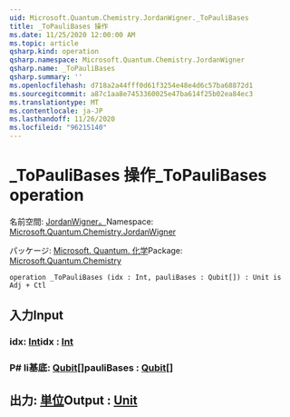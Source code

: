 ```yaml
---
uid: Microsoft.Quantum.Chemistry.JordanWigner._ToPauliBases
title: _ToPauliBases 操作
ms.date: 11/25/2020 12:00:00 AM
ms.topic: article
qsharp.kind: operation
qsharp.namespace: Microsoft.Quantum.Chemistry.JordanWigner
qsharp.name: _ToPauliBases
qsharp.summary: ''
ms.openlocfilehash: d718a2a44fff0d61f3254e48e4d6c57ba68872d1
ms.sourcegitcommit: a87c1aa8e7453360025e47ba614f25b02ea84ec3
ms.translationtype: MT
ms.contentlocale: ja-JP
ms.lasthandoff: 11/26/2020
ms.locfileid: "96215140"
---
```

# <a name="_topaulibases-operation"></a><span data-ttu-id="9d05a-102">_ToPauliBases 操作</span><span class="sxs-lookup"><span data-stu-id="9d05a-102">_ToPauliBases operation</span></span>

<span data-ttu-id="9d05a-103">名前空間: [JordanWigner。](xref:Microsoft.Quantum.Chemistry.JordanWigner)</span><span class="sxs-lookup"><span data-stu-id="9d05a-103">Namespace: [Microsoft.Quantum.Chemistry.JordanWigner](xref:Microsoft.Quantum.Chemistry.JordanWigner)</span></span>

<span data-ttu-id="9d05a-104">パッケージ: [Microsoft. Quantum. 化学](https://nuget.org/packages/Microsoft.Quantum.Chemistry)</span><span class="sxs-lookup"><span data-stu-id="9d05a-104">Package: [Microsoft.Quantum.Chemistry](https://nuget.org/packages/Microsoft.Quantum.Chemistry)</span></span>




```qsharp
operation _ToPauliBases (idx : Int, pauliBases : Qubit[]) : Unit is Adj + Ctl
```


## <a name="input"></a><span data-ttu-id="9d05a-105">入力</span><span class="sxs-lookup"><span data-stu-id="9d05a-105">Input</span></span>

### <a name="idx--int"></a><span data-ttu-id="9d05a-106">idx: [Int](xref:microsoft.quantum.lang-ref.int)</span><span class="sxs-lookup"><span data-stu-id="9d05a-106">idx : [Int](xref:microsoft.quantum.lang-ref.int)</span></span>




### <a name="paulibases--qubit"></a><span data-ttu-id="9d05a-107">P# li基底: [Qubit](xref:microsoft.quantum.lang-ref.qubit)[]</span><span class="sxs-lookup"><span data-stu-id="9d05a-107">pauliBases : [Qubit](xref:microsoft.quantum.lang-ref.qubit)[]</span></span>





## <a name="output--unit"></a><span data-ttu-id="9d05a-108">出力: [単位](xref:microsoft.quantum.lang-ref.unit)</span><span class="sxs-lookup"><span data-stu-id="9d05a-108">Output : [Unit](xref:microsoft.quantum.lang-ref.unit)</span></span>

